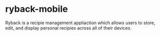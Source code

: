# ryback-mobile
Ryback is a recipie management appliaction which allows users to store, edit, and display personal recipies across all of their devices.
